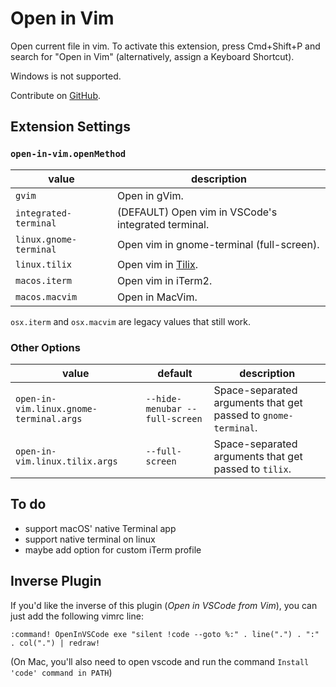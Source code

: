 # Open in Vim

Open current file in vim. To activate this extension, press Cmd+Shift+P and
search for "Open in Vim" (alternatively, assign a Keyboard Shortcut).

Windows is not supported.

Contribute on [GitHub](https://github.com/jonsmithers/vscode-open-in-vim).

## Extension Settings

### `open-in-vim.openMethod`

| value                  | description                                               |
| ---------------------- | --------------------------------------------------------- |
| `gvim`                 | Open in gVim.                                             |
| `integrated-terminal`  | (DEFAULT) Open vim in VSCode's integrated terminal.       |
| `linux.gnome-terminal` | Open vim in gnome-terminal (full-screen).                 |
| `linux.tilix`          | Open vim in [Tilix](https://gnunn1.github.io/tilix-web/). |
| `macos.iterm`          | Open vim in iTerm2.                                       |
| `macos.macvim`         | Open in MacVim.                                           |

`osx.iterm` and `osx.macvim` are legacy values that still work.

### Other Options

| value                                   | default                        | description                                                    |
| --------------------------------------- | ------------------------------ | -------------------------------------------------------------- |
| `open-in-vim.linux.gnome-terminal.args` | `--hide-menubar --full-screen` | Space-separated arguments that get passed to `gnome-terminal`. |
| `open-in-vim.linux.tilix.args`          | `--full-screen` | Space-separated arguments that get passed to `tilix`. |

## To do

- support macOS' native Terminal app
- support native terminal on linux
- maybe add option for custom iTerm profile

## Inverse Plugin

If you'd like the inverse of this plugin (*Open in VSCode from Vim*), you can
just add the following vimrc line:

```
:command! OpenInVSCode exe "silent !code --goto %:" . line(".") . ":" . col(".") | redraw!
```

(On Mac, you'll also need to open vscode and run the command `Install 'code'
command in PATH`)
